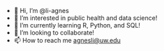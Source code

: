 - 👋 Hi, I’m @li-agnes
- 👀 I’m interested in public health and data science!
- 🌱 I’m currently learning R, Python, and SQL!
- 💞️ I’m looking to collaborate!
- 📫 How to reach me agnesli@uw.edu

<!---
li-agnes/li-agnes is a ✨ special ✨ repository because its `README.md` (this file) appears on your GitHub profile.
You can click the Preview link to take a look at your changes.
--->
